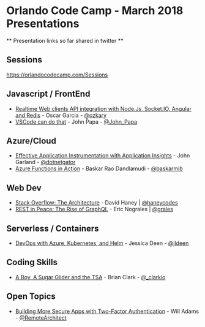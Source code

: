 # Orlando Code Camp - March 2018 Presentations

** Presentation links so far shared in twitter **

## Sessions
https://orlandocodecamp.com/Sessions

## Javascript / FrontEnd
* [Realtime Web clients API integration with Node.Js, Socket.IO, Angular and Redis](http://www.ozkary.com/2018/02/realtime-apps-nodejs-angular-socketio-typescript-redis.html) - Oscar Garcia - [@ozkary](https://twitter.com/ozkary)
* [VSCode can do that](https://twitter.com/John_Papa/status/975033886588657666) - John Papa - [@John_Papa](https://twitter.com/John_Papa)

## Azure/Cloud

* [Effective Application Instrumentation with Application Insights](https://onedrive.live.com/view.aspx?resid=511766C2B5C5BDD3!1453213&ithint=file%2cpptx&app=PowerPoint&authkey=!AGeIMK-mRRGsBbI) - John Garland - [@dotnetgator](https://twitter.com/dotnetgator)
* [Azure Functions in Action](https://www.slideshare.net/BaskarraoDsn/azure-functions-in-action) - Baskar Rao Dandlamudi - [@baskarmib](https://twitter.com/baskarmib)

## Web Dev
* [Stack Overflow: The Architecture](http://www.haneycodes.net/stackoverflow/#/) - David Haney | [@haneycodes](http://www.twitter.com/haneycodes)
* [REST in Peace: The Rise of GraphQL](https://docs.google.com/presentation/d/1lpVn-V6RpbT8m2bOw9iop5VgCF9V5BODEbebqyTYuGA/edit#slide=id.p) - Eric Nograles | [@grales](https://twitter.com/grales)

## Serverless / Containers
* [DevOps with Azure, Kubernetes, and Helm](https://github.com/jldeen/dotfiles) - Jessica Deen - [@jldeen](https://twitter.com/jldeen)

## Coding Skills
* [A Boy, A Sugar Glider and the TSA](https://www.slideshare.net/BrianClark104/2018-orlando-code-camp-application-security) - Brian Clark - [@_clarkio](https://twitter.com/_clarkio)

## Open Topics
* [Building More Secure Apps with Two-Factor Authentication](https://github.com/orlandodev/CodeCamp2018) - Will Adams - [@RemoteArchitect](https://twitter.com/RemoteArchitect)

